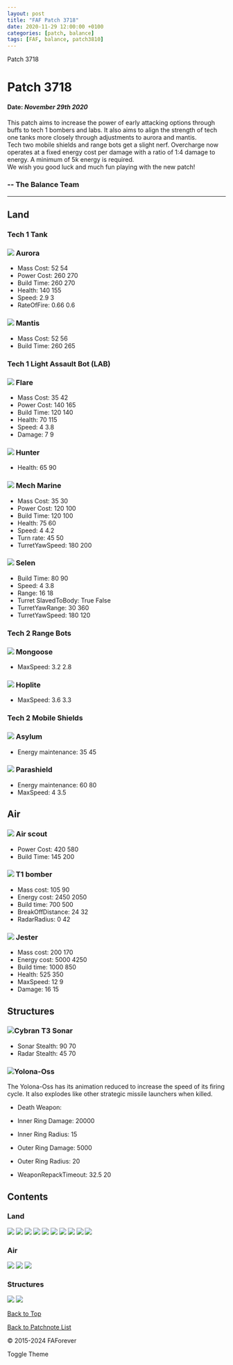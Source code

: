 ```yaml
---
layout: post
title: "FAF Patch 3718"
date: 2020-11-29 12:00:00 +0100
categories: [patch, balance]
tags: [FAF, balance, patch3810]
---
```


Patch 3718

# Patch 3718

#### Date: _November 29th 2020_

This patch aims to increase the power of early attacking options through buffs to tech 1 bombers and labs. It also aims to align the strength of tech one tanks more closely through adjustments to aurora and mantis.  
Tech two mobile shields and range bots get a slight nerf. Overcharge now operates at a fixed energy cost per damage with a ratio of 1:4 damage to energy. A minimum of 5k energy is required.  
We wish you good luck and much fun playing with the new patch!

### \-- The Balance Team

---

## Land

### Tech 1 Tank

### ![](/assets/images/units/aeon/land/T1Tank.png) Aurora

- Mass Cost: 52 54
- Power Cost: 260 270
- Build Time: 260 270
- Health: 140 155
- Speed: 2.9 3
- RateOfFire: 0.66 0.6

### ![](/assets/images/units/cybran/land/T1Tank.png) Mantis

- Mass Cost: 52 56
- Build Time: 260 265

### Tech 1 Light Assault Bot (LAB)

### ![](/assets/images/units/aeon/land/T1LightAssultBot.png) Flare

- Mass Cost: 35 42
- Power Cost: 140 165
- Build Time: 120 140
- Health: 70 115
- Speed: 4 3.8
- Damage: 7 9

### ![](/assets/images/units/cybran/land/T1LightAssultBot.png) Hunter

- Health: 65 90

### ![](/assets/images/units/uef/land/T1LightAssultBot.png) Mech Marine

- Mass Cost: 35 30
- Power Cost: 120 100
- Build Time: 120 100
- Health: 75 60
- Speed: 4 4.2
- Turn rate: 45 50
- TurretYawSpeed: 180 200

### ![](/assets/images/units/sera/land/T1Scout.png) Selen

- Build Time: 80 90
- Speed: 4 3.8
- Range: 16 18
- Turret SlavedToBody: True False
- TurretYawRange: 30 360
- TurretYawSpeed: 180 120

### Tech 2 Range Bots

### ![](/assets/images/units/uef/land/T2RangeBot.png) Mongoose

- MaxSpeed: 3.2 2.8

### ![](/assets/images/units/cybran/land/T2RangeBot.png) Hoplite

- MaxSpeed: 3.6 3.3

### Tech 2 Mobile Shields

### ![](/assets/images/units/aeon/land/T2MobileShiled.png) Asylum

- Energy maintenance: 35 45

### ![](/assets/images/units/uef/land/T2MobileShield.png) Parashield

- Energy maintenance: 60 80
- MaxSpeed: 4 3.5

## Air

### ![](/assets/images/units/cybran/air/T1AirScout.png) Air scout

- Power Cost: 420 580
- Build Time: 145 200

### ![](/assets/images/units/uef/air/T1Bommber.png) T1 bomber

- Mass cost: 105 90
- Energy cost: 2450 2050
- Build time: 700 500
- BreakOffDistance: 24 32
- RadarRadius: 0 42

### ![](/assets/images/units/cybran/air/T1Gunship.png) Jester

- Mass cost: 200 170
- Energy cost: 5000 4250
- Build time: 1000 850
- Health: 525 350
- MaxSpeed: 12 9
- Damage: 16 15

## Structures

### ![](/assets/images/units/cybran/structure/T3Sonar.png)Cybran T3 Sonar

- Sonar Stealth: 90 70
- Radar Stealth: 45 70

### ![](/assets/images/units/sera/structure/T4NukeLauncher.png)Yolona-Oss

The Yolona-Oss has its animation reduced to increase the speed of its firing cycle. It also explodes like other strategic missile launchers when killed.

- Death Weapon:

- Inner Ring Damage: 20000
- Inner Ring Radius: 15
- Outer Ring Damage: 5000
- Outer Ring Radius: 20

- WeaponRepackTimeout: 32.5 20

## Contents

### Land

[![](/assets/images/units/aeon/land/T1Tank.png)](#aurora) [![](/assets/images/units/cybran/land/T1Tank.png)](#mantis) [![](/assets/images/units/aeon/land/T1LightAssultBot.png)](#flare) [![](/assets/images/units/cybran/land/T1LightAssultBot.png)](#hunter) [![](/assets/images/units/uef/land/T1LightAssultBot.png)](#mechmarine) [![](/assets/images/units/sera/land/T1Scout.png)](#selen) [![](/assets/images/units/uef/land/T2RangeBot.png)](#mongoose) [![](/assets/images/units/cybran/land/T2RangeBot.png)](#hoplite) [![](/assets/images/units/aeon/land/T2MobileShiled.png)](#asylum) [![](/assets/images/units/uef/land/T2MobileShield.png)](#parashield)

### Air

[![](/assets/images/units/aeon/air/T1Airscout.png)](#airscout) [![](/assets/images/units/uef/air/T1Bommber.png)](#t1bomber) [![](/assets/images/units/cybran/air/T1Gunship.png)](#jester)

### Structures

[![](/assets/images/units/cybran/structure/T3Sonar.png)](#t3cybransonar) [![](/assets/images/units/sera/structure/T4NukeLauncher.png)](#yolo)

[Back to Top](#top)

[Back to Patchnote List](/../index.html)

© 2015-2024 FAForever

Toggle Theme

